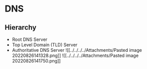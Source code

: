 # DNS
## Hierarchy
- Root DNS Server
- Top Level Domain (TLD) Server
- Authoritative DNS Server
![[../../../../Attachments/Pasted image 20220826141328.png]]
![[../../../../Attachments/Pasted image 20220826141750.png]]

